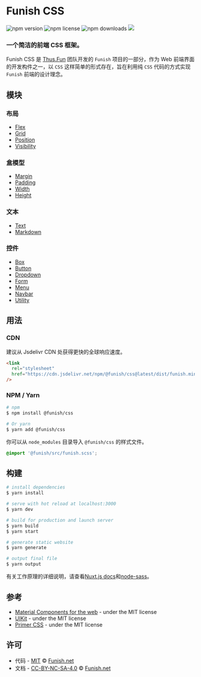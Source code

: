 # Funish CSS

![npm version](https://img.shields.io/npm/v/@funish/css)
![npm license](https://img.shields.io/npm/l/@funish/css)
![npm downloads](https://img.shields.io/npm/dm/@funish/css)
[![](https://data.jsdelivr.com/v1/package/npm/@funish/css/badge)](https://www.jsdelivr.com/package/npm/@funish/css)

### 一个简洁的前端 CSS 框架。

Funish CSS 是 [Thus.Fun](https://thus.fun) 团队开发的 `Funish` 项目的一部分，作为 Web 前端界面的开发构件之一，以 `CSS` 这样简单的形式存在，旨在利用纯 `CSS` 代码的方式实现 `Funish` 前端的设计理念。

## 模块

### 布局

- [Flex](/docs/flex.md)
- [Grid](/docs/grid.md)
- [Position](/docs/position.md)
- [Visibility](/docs/visibility.md)

### 盒模型

- [Margin](/docs/margin.md)
- [Padding](/docs/padding.md)
- [Width](/docs/width.md)
- [Height](/docs/height.md)

### 文本

- [Text](/docs/text.md)
- [Markdown](/docs/markdown.md)

### 控件

- [Box](/docs/box.md)
- [Button](/docs/button.md)
- [Dropdown](/docs/dropdown.md)
- [Form](/docs/form.md)
- [Menu](/docs/menu.md)
- [Navbar](/docs/navbar.md)
- [Utility](/docs/utility.md)

## 用法

### CDN

建议从 Jsdelivr CDN 处获得更快的全球响应速度。

```html
<link
  rel="stylesheet"
  href="https://cdn.jsdelivr.net/npm/@funish/css@latest/dist/funish.min.css"
/>
```

### NPM / Yarn

```bash
# npm
$ npm install @funish/css

# Or yarn
$ yarn add @funish/css
```

你可以从 `node_modules` 目录导入 `@funish/css` 的样式文件。

```scss
@import '@funish/src/funish.scss';
```

## 构建

```bash
# install dependencies
$ yarn install

# serve with hot reload at localhost:3000
$ yarn dev

# build for production and launch server
$ yarn build
$ yarn start

# generate static website
$ yarn generate

# output final file
$ yarn output
```

有关工作原理的详细说明，请查看[Nuxt.js docs](https://nuxtjs.org)和[node-sass](https://github.com/sass/node-sass)。

## 参考

- [Material Components for the web](https://github.com/material-components/material-components-web) - under the MIT license
- [UIKit](https://github.com/uikit/uikit) - under the MIT license
- [Primer CSS](https://github.com/primer/css) - under the MIT license

## 许可

- 代码 - [MIT](LICENSE) &copy; [Funish.net](https://funish.net/)
- 文档 - [CC-BY-NC-SA-4.0](https://creativecommons.org/licenses/by-nc-sa/4.0/) &copy; [Funish.net](https://funish.net/)
